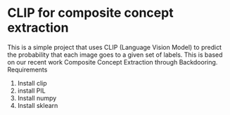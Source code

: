 # CLIP for composite concept extraction
This is a simple project that uses CLIP (Language Vision Model) to predict the probability that each image goes to a given set of labels. This is based on our recent work Composite Concept Extraction through Backdooring.
Requirements
1. Install clip
2. install PIL
3. Install numpy
4. Install sklearn

